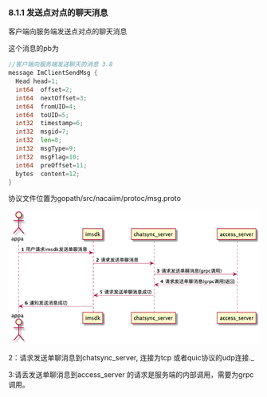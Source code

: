 ### 8.1.1  发送点对点的聊天消息

客户端向服务端发送点对点的聊天消息

这个消息的pb为

```go
//客户端向服务端发送聊天的消息 3.8
message ImClientSendMsg {
  Head head=1;
  int64  offset=2;
  int64  nextOffset=3;
  int64  fromUID=4;
  int64  toUID=5;
  int32  timestamp=6;
  int32  msgid=7;
  int32  len=8;
  int32  msgType=9;
  int32  msgFlag=10;
  int64  preOffset=11;
  bytes  content=12;
}
```

协议文件位置为gopath/src/nacaiim/protoc/msg.proto

![](/assets/chatmsgsync.png)

2：请求发送单聊消息到chatsync_server, 连接为tcp 或者quic协议的udp连接._

3:请丢发送单聊消息到access\_server  的请求是服务端的内部调用，需要为grpc调用。

